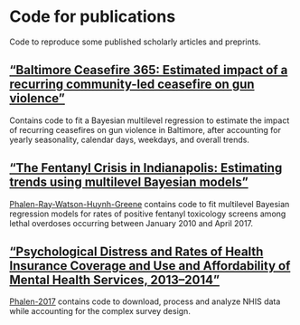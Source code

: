 Code for publications
=============

Code to reproduce some published scholarly articles and preprints.

[“Baltimore Ceasefire 365: Estimated impact of a recurring community-led ceasefire on gun violence”](Phalen-Bridgeford-Gant-Kivisto-Ray-Fitzgerald)
-------
Contains code to fit a Bayesian multilevel regression to estimate the impact of recurring ceasefires on gun violence in Baltimore, after accounting for yearly seasonality, calendar days, weekdays, and overall trends.


[“The Fentanyl Crisis in Indianapolis: Estimating trends using multilevel Bayesian models”](Phalen-Ray-Watson-Huynh-Greene)
-------

[Phalen-Ray-Watson-Huynh-Greene](Phalen-Ray-Watson-Huynh-Greene) contains code to fit multilevel Bayesian regression models for rates of positive fentanyl toxicology screens among lethal overdoses occurring between January 2010 and April 2017.

[“Psychological Distress and Rates of Health Insurance Coverage and Use and Affordability of Mental Health Services, 2013–2014”](Phalen-2017)
-------

[Phalen-2017](Phalen-2017) contains code to download, process and analyze NHIS data while accounting for the complex survey design.

